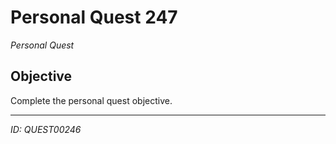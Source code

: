 # Personal Quest 247

*Personal Quest*

## Objective
Complete the personal quest objective.

---
*ID: QUEST00246*